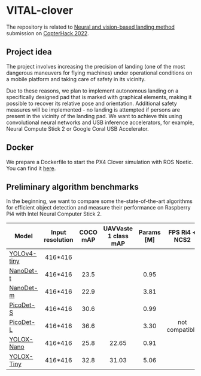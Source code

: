 # VITAL-clover

The repository is related to [Neural and vision-based landing method](https://github.com/edgenoon-ai/clover/blob/neural_vision_based_landing_method/docs/en/neural_vision_based_landing_method.md) submission on [CopterHack 2022](https://clover.coex.tech/en/copterhack2022.html).

## Project idea
The project involves increasing the precision of landing (one of the most dangerous maneuvers for flying machines) under operational conditions on a mobile platform and taking care of safety in its vicinity.

Due to these reasons, we plan to implement autonomous landing on a specifically designed pad that is marked with graphical elements, making it possible to recover its relative pose and orientation. Additional safety measures will be implemented - no landing is attempted if persons are present in the vicinity of the landing pad. We want to achieve this using convolutional neural networks and USB inference accelerators, for example, Neural Compute Stick 2 or Google Coral USB Accelerator.


## Docker

We prepare a Dockerfile to start the PX4 Clover simulation with ROS Noetic. You can find it [here](./docker).

## Preliminary algorithm benchmarks

In the beginning, we want to compare some the-state-of-the-art algorithms for efficient object detection and measure their performance on Raspberry Pi4 with Intel Neural Computer Stick 2.

| Model                                                                                         	| Input resolution 	| COCO mAP 	| UAVVaste 1 class mAP 	|  Params [M] 	| FPS Ri4 + NCS2 	|
|-----------------------------------------------------------------------------------------------	|:----------------:	|:--------:	|:------:	|:------:	|:---:	|
| [YOLOv4-tiny](https://github.com/AlexeyAB/darknet)                                            	|      416*416     	|          	|        	|        	|     	|
| [NanoDet-t](https://github.com/RangiLyu/nanodet)                                              	|      416*416     	|   23.5   	|   	    | 0.95       	|     	|
| [NanoDet-m](https://github.com/RangiLyu/nanodet)                                              	|      416*416     	|   22.9   	|   	    | 3.81       	|     	|
| [PicoDet-S](https://github.com/PaddlePaddle/PaddleDetection/tree/release/2.3/configs/picodet) 	|      416*416     	|   30.6   	| 	      |  0.99  |     	| not compatible
| [PicoDet-L](https://github.com/PaddlePaddle/PaddleDetection/tree/release/2.3/configs/picodet) 	|      416*416     	|   36.6   	|  	      | 3.30         	| not compatible |
| [YOLOX-Nano](https://github.com/Megvii-BaseDetection/YOLOX)                                   	|      416*416     	|   25.8   	| 22.65 | 0.91         	|     	|
| [YOLOX-Tiny](https://github.com/Megvii-BaseDetection/YOLOX)                                   	|      416*416     	|   32.8   	| 31.03 | 5.06         	|     	|
